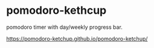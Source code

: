 # pomodoro-kethcup

pomodoro timer with day/weekly progress bar.

https://pomodoro-ketchup.github.io/pomodoro-ketchup/
